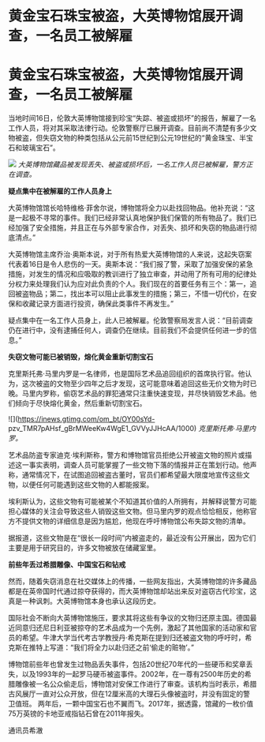 # 黄金宝石珠宝被盗，大英博物馆展开调查，一名员工被解雇

# 黄金宝石珠宝被盗，大英博物馆展开调查，一名员工被解雇

当地时间16日，伦敦大英博物馆接到珍宝“失踪、被盗或损坏”的报告，解雇了一名工作人员，将对其采取法律行动。伦敦警察厅已展开调查。目前尚不清楚有多少文物被盗，但失窃文物的种类包括从公元前15世纪到公元19世纪的“黄金珠宝、半宝石和玻璃宝石”。

![](https://inews.gtimg.com/om_bt/OP39qGRehH5ig_5eo_oEydDPGcOGTgk8lC1ODbLMc0-OEAA/1000)
_大英博物馆藏品被发现丢失、被盗或损坏后，一名工作人员已被解雇，警方正在调查。_

**疑点集中在被解雇的工作人员身上**

大英博物馆馆长哈特维格·菲舍尔说，博物馆将全力以赴找回物品。他补充说：“这是一起极不寻常的事件。我们已经非常认真地保护我们保管的所有物品了。我们已经加强了安全措施，并且正在与外部专家合作，对丢失、损坏和失窃的物品进行彻底清点。”

大英博物馆主席乔治·奥斯本说，对于所有热爱大英博物馆的人来说，这起失窃案代表着16日是令人悲伤的一天。奥斯本说：“我们报了警，采取了加强安保的紧急措施，对发生的情况和应吸取的教训进行了独立审查，并动用了所有可用的纪律处分权力来处理我们认为应对此负责的个人。我们现在的首要任务有三个：第一，追回被盗物品；第二，找出本可以阻止此事发生的措施；第三，不惜一切代价，在安保和收藏记录方面进行投资，确保此类事件不再发生。”

疑点集中在一名工作人员身上，此人已被解雇。伦敦警察局发言人说：“目前调查仍在进行中，没有逮捕任何人，调查仍在继续。目前我们不会提供任何进一步的信息。”

**失窃文物可能已被销毁，熔化黄金重新切割宝石**

克里斯托弗·马里内罗是一名律师，也是国际艺术品追回组织的首席执行官。他认为，这次被盗的文物至少四年之后才发现，这可能意味着追回这些无价文物为时已晚。马里内罗称，偷窃艺术品的罪犯通常只注重快速变现，并尽快销毁艺术品。他们倾向于尽快熔化黄金，然后重新切割宝石。

![](https://inews.gtimg.com/om_bt/OY00sYd-
pzv_TMR7pAHsf_gBrMWeeKw4WgE1_GVVyJJHcAA/1000) _克里斯托弗·马里内罗。_

艺术品防盗专家迪克·埃利斯称，警方和博物馆官员拒绝公开被盗文物的照片或描述这一事实表明，调查人员可能掌握了一些文物下落的情报并正在策划行动。他声称，通常情况下，在试图追回被盗古董时，官员们都希望最大限度地宣传这些文物，以便任何可能遇到这些文物的人都能报案。

埃利斯认为，这些文物有可能被某个不知道其价值的人所拥有，并解释说警方可能担心媒体的关注会导致这些人销毁这些文物。但马里内罗的观点恰恰相反，他称官方不提供文物的详细信息是因为尴尬，他现在呼吁博物馆公布失踪文物的清单。

据报道，这些文物是在“很长一段时间”内被盗走的，最近没有公开展出，因为它们主要是用于研究目的，许多文物被放在储藏室里。

**前些年丢过希腊雕像、中国宝石和钻戒**

然而，随着失窃消息在社交媒体上的传播，一些网友指出，大英博物馆的许多藏品都是在英帝国时代通过掠夺获得的，而大英博物馆却站出来反对盗窃古代珍宝，这真是一种讽刺。大英博物馆本身也承认这段历史。

国际社会不断向大英博物馆施压，要求其将这些有争议的文物归还原主国。德国最近同意归还尼日利亚被掠夺的艺术品成为一个先例，激起了其他国家的活动家和官员的希望。牛津大学当代考古学教授丹·希克斯在提到归还被盗文物的呼吁时，希克斯在推特上写道：“我们将全力以赴归还之前‘偷走的赃物’。”

博物馆前些年也曾发生过物品丢失事件，包括20世纪70年代的一些硬币和奖章丢失，以及1993年的一起罗马硬币被盗事件。2002年，在一尊有2500年历史的希腊雕像被一名公众偷走后，博物馆对安保工作进行了审查。该机构当时表示，希腊古风展厅一直对公众开放，但在12厘米高的大理石头像被盗时，并没有固定的警卫值班。
两年后，一颗中国宝石也不翼而飞。2017年，据透露，馆藏的一枚价值75万英镑的卡地亚戒指钻石曾在2011年报失。

通讯员希澈


